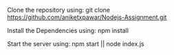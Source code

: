 Clone the repository using:
git clone https://github.com/aniketxpawar/Nodejs-Assignment.git

Install the Dependencies using:
npm install

Start the server using:
npm start || node index.js
